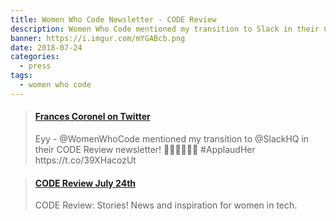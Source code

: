 ```yaml
---
title: Women Who Code Newsletter - CODE Review
description: Women Who Code mentioned my transition to Slack in their CODE Review newsletter.
banner: https://i.imgur.com/mYGABcb.png
date: 2018-07-24
categories:
  - press
tags:
  - women who code
---
```


<blockquote class="embedly-card"><h4><a href="https://twitter.com/fvcproductions/status/1023417226202759169">Frances Coronel on Twitter</a></h4><p>Eyy - @WomenWhoCode mentioned my transition to @SlackHQ in their CODE Review newsletter! 👏🏽👏🏽👏🏽 #ApplaudHer https://t.co/39XHacozUt</p></blockquote>
<script async src="//cdn.embedly.com/widgets/platform.js" charset="UTF-8"></script>

<blockquote class="embedly-card"><h4><a href="https://mailchi.mp/19842f352f9b/d8icgiexg0-869625?e=f408c95526">CODE Review July 24th</a></h4><p>CODE Review: Stories! News and inspiration for women in tech.</p></blockquote>
<script async src="//cdn.embedly.com/widgets/platform.js" charset="UTF-8"></script>
